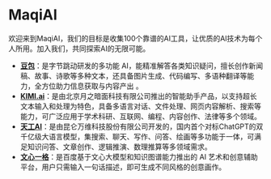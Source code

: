 # MaqiAI

欢迎来到MaqiAI，我们的目标是收集100个靠谱的AI工具，让优质的AI技术为每个人所用。加入我们，共同探索AI的无限可能。

- [**豆包**](https://www.doubao.com/)：是字节跳动研发的多功能 AI，能精准解答各类知识疑问，擅长创作新闻稿、故事、诗歌等多种文本，还具备图片生成、代码编写、多语种翻译等能力，全方位助力信息获取与内容产出 。
- [**KIMI.ai**](https://kimi.moonshot.cn/)：是由北京月之暗面科技有限公司推出的智能助手产品，以支持超长文本输入和处理为特色，具备多语言对话、文件处理、网页内容解析、搜索等能力，可广泛应用于学术科研、互联网、编程、内容创作、法律等多个领域。
- [**天工AI**](https://www.tiangong.cn/)：是由昆仑万维科技股份有限公司开发的，国内首个对标ChatGPT的双千亿级大语言模型，集搜索、聊天、写作、问答、绘画等多功能于一体，可满足知识问答、文章创作、逻辑推演、数理推算等多领域需求。
- [**文心一格**](https://yige.baidu.com/)：是百度基于文心大模型和知识图谱能力推出的 AI 艺术和创意辅助平台，用户只需输入一句话描述，即可生成不同风格的创意画作。
